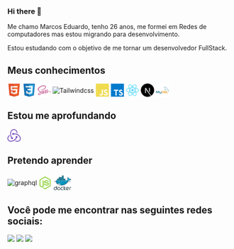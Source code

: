 ### Hi there 👋

Me chamo Marcos Eduardo, tenho 26 anos, me formei em Redes de computadores mas estou migrando para desenvolvimento.

Estou estudando com o objetivo de me tornar um desenvolvedor FullStack.

## Meus conhecimentos 

<div style="display: inline_block">
  <img align="center" alt="icone Html" title="HTML 5"  width="30" src="https://raw.githubusercontent.com/devicons/devicon/master/icons/html5/html5-original.svg">
  <img align="center" alt="icone CSS" title="CSS 3"  width="30" src="https://raw.githubusercontent.com/devicons/devicon/master/icons/css3/css3-original.svg">
  <img align="center" alt="icone Sass" title="Sass"  width="30" src="https://raw.githubusercontent.com/devicons/devicon/master/icons/sass/sass-original.svg">
  <img align="center" alt="Tailwindcss" width="29" src="https://camo.githubusercontent.com/bdedcbc949feefecc3ff98f7e655ee8151b522e2f32196c648620f5366d909d5/68747470733a2f2f63646e2e6a7364656c6976722e6e65742f67682f64657669636f6e732f64657669636f6e2f69636f6e732f7461696c77696e646373732f7461696c77696e646373732d706c61696e2e737667">
  <img align="center" alt="icone JavaScript" title="Javascript"  width="30" src="https://raw.githubusercontent.com/devicons/devicon/master/icons/javascript/javascript-plain.svg">
  <img align="center" alt="icone Typescript" title="Typescript" width="30" src="https://raw.githubusercontent.com/devicons/devicon/master/icons/typescript/typescript-plain.svg">
  <img align="center" alt="icone ReactJS" title="React JS"  width="30" src="https://raw.githubusercontent.com/devicons/devicon/master/icons/react/react-original.svg">
  <img align="center" alt="icone NextJS" title="NextJS"  width="30" src="https://raw.githubusercontent.com/devicons/devicon/master/icons/nextjs/nextjs-original.svg" >
  <img align="center" src="https://raw.githubusercontent.com/devicons/devicon/master/icons/mysql/mysql-original-wordmark.svg" alt="mysql" width="30" />
</p>

</div>

## Estou me aprofundando
<div style="display: inline_block">
 <img align="center" src="https://raw.githubusercontent.com/devicons/devicon/master/icons/redux/redux-original.svg" alt="redux" width="30" />
</div>

## Pretendo aprender 

<div style="display: inline_block">
  <img align="center" src="https://www.vectorlogo.zone/logos/graphql/graphql-icon.svg" alt="graphql" width="30" />
  <img align="center" alt="icone NodeJS" title="Node JS" width="30" src="https://raw.githubusercontent.com/devicons/devicon/master/icons/nodejs/nodejs-original.svg">
  <img align="center" src="https://raw.githubusercontent.com/devicons/devicon/master/icons/docker/docker-original-wordmark.svg" alt="docker" width="40" />
</div>


## Você pode me encontrar nas seguintes redes sociais:

<a href="https://www.linkedin.com/in/maarcoseduardo/"> <img src="https://img.shields.io/badge/-LinkedIn-%230077B5?style=for-the-badge&logo=linkedin&logoColor=white" target="_blank"></a>
<a href = "mailto:maarcosefb0@gmail.com"><img src="https://img.shields.io/badge/Gmail-D14836?style=for-the-badge&logo=gmail&logoColor=white" target="_blank"></a>
<a href="https://instagram.com/maarcoseduardo" target="_blank"><img src="https://img.shields.io/badge/-Instagram-%23E4405F?style=for-the-badge&logo=instagram&logoColor=white" target="_blank"></a>
